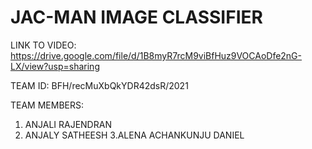 # JAC-MAN IMAGE CLASSIFIER
LINK TO VIDEO:
https://drive.google.com/file/d/1B8myR7rcM9viBfHuz9VOCAoDfe2nG-LX/view?usp=sharing

TEAM ID: BFH/recMuXbQkYDR42dsR/2021

TEAM MEMBERS:
   1. ANJALI RAJENDRAN
   2. ANJALY SATHEESH
   3.ALENA ACHANKUNJU DANIEL

